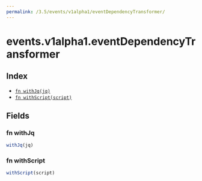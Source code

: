 ```yaml
---
permalink: /3.5/events/v1alpha1/eventDependencyTransformer/
---
```


# events.v1alpha1.eventDependencyTransformer



## Index

* [`fn withJq(jq)`](#fn-withjq)
* [`fn withScript(script)`](#fn-withscript)

## Fields

### fn withJq

```ts
withJq(jq)
```



### fn withScript

```ts
withScript(script)
```

